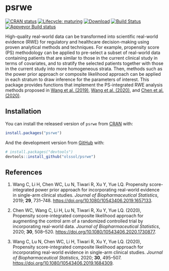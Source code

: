 # psrwe

<!-- badges: start -->

[![CRAN
status](https://www.r-pkg.org/badges/version/psrwe)](https://CRAN.R-project.org/package=psrwe)
[![Lifecycle:
maturing](https://img.shields.io/badge/lifecycle-maturing-blue.svg)](https://lifecycle.r-lib.org/articles/stages.html)
[![Download](https://cranlogs.r-pkg.org/badges/psrwe)](https://cran.r-project.org/package=psrwe)
[![Build
Status](https://gitlab.com/snoweye/psrwe/badges/master/pipeline.svg)](https://gitlab.com/snoweye/psrwe/-/commits/master)
[![Appveyor
Build status](https://ci.appveyor.com/api/projects/status/lnta05dn3ex9v641?svg=true)](https://ci.appveyor.com/project/snoweye/psrwe)
<!-- badges: end -->

High-quality real-world data can be transformed into scientific real-world
evidence (RWE) for regulatory and healthcare decision-making using proven
analytical methods and techniques. For example, propensity score (PS)
methodology can be applied to pre-select a subset of real-world data containing
patients that are similar to those in the current clinical study in terms of
covariates, and to stratify the selected patients together with those in the
current study into more homogeneous strata. Then, methods such as the power
prior approach or composite likelihood approach can be applied in each stratum
to draw inference for the parameters of interest. This package provides
functions that implement the PS-integrated RWE analysis methods proposed in
[Wang et al. (2019)](https://doi.org/10.1080/10543406.2019.1657133),
[Wang et al. (2020)](https://doi.org/10.1080/10543406.2019.1684309), and
[Chen et al. (2020)](https://doi.org/10.1080/10543406.2020.1730877).

## Installation

You can install the released version of `psrwe` from [CRAN](https://CRAN.R-project.org) with:

``` r
install.packages("psrwe")
```

And the development version from [GitHub](https://github.com/) with:

``` r
# install.packages("devtools")
devtools::install_github("olssol/psrwe")
```

## References

1. Wang C, Li H, Chen WC, Lu N, Tiwari R, Xu Y, Yue LQ. Propensity score-integrated power prior approach for incorporating real-world evidence in single-arm clinical studies. *Journal of Biopharmaceutical Statistics*, 2019; **29**, 731–748. https://doi.org/10.1080/10543406.2019.1657133.

2. Chen WC, Wang C, Li H, Lu N, Tiwari R, Xu Y, Yue LQ. (2020), Propensity score-integrated composite likelihood approach for augmenting the control arm of a randomized controlled trial by incorporating real-world data. *Journal of Biopharmaceutical Statistics*, 2020; **30**, 508–520. https://doi.org/10.1080/10543406.2020.1730877.

3. Wang C, Lu N, Chen WC, Li H, Tiwari R, Xu Y, Yue LQ. (2020), Propensity score-integrated composite likelihood approach for incorporating real-world evidence in single-arm clinical studies. *Journal of Biopharmaceutical Statistics*, 2020; **30**, 495–507. https://doi.org/10.1080/10543406.2019.1684309.
